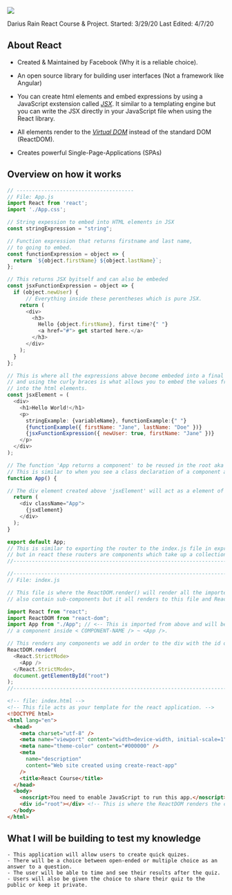 <a href="https://reactjs.org"><img src="https://www.google.com/url?sa=i&url=https%3A%2F%2Fwww.tuannguyen.tech%2F2019%2F02%2Freact-16-8-captain-hook-is-here%2F&psig=AOvVaw3ySONHpa_BLuBXpI0_jt0T&ust=1585507829898000&source=images&cd=vfe&ved=0CAIQjRxqFwoTCJCv-YzrvegCFQAAAAAdAAAAABAD"></a>

<p>
Darius Rain
React Course & Project.
Started: 3/29/20
Last Edited: 4/7/20
</p>

## About React

- Created & Maintained by Facebook (Why it is a reliable choice).

- An open source library for building user interfaces (Not a framework like Angular)

- You can create html elements and embed expressions by using a JavaScript exstension called [_JSX_](https://reactjs.org/docs/introducing-jsx.html). It similar to a templating engine but you can write the JSX directly in your JavaScript file when using the React library.

- All elements render to the [_Virtual DOM_](https://reactjs.org/docs/faq-internals.html) instead of the standard DOM (ReactDOM).

- Creates powerful Single-Page-Applications (SPAs)

## Overview on how it works
```javascript
// --------------------------------------
// File: App.js
import React from 'react';
import './App.css';

// String expession to embed into HTML elements in JSX
const stringExpression = "string";

// Function expression that returns firstname and last name,
// to going to embed.
const functionExpression = object => {
  return `${object.firstName} ${object.lastName}`;
};

// This returns JSX byitself and can also be embeded
const jsxFunctionExpression = object => {
  if (object.newUser) {
      // Everything inside these perentheses which is pure JSX.
    return (
      <div>
        <h3>
          Hello {object.firstName}, first time?{" "}
          <a href="#"> get started here.</a>
        </h3>
      </div>
    );
  }
};

// This is where all the expressions above become embeded into a final div element,
// and using the curly braces is what allows you to embed the values from the expressions,
// into the html elements.
const jsxElement = (
  <div>
    <h1>Hello World!</h1>
    <p>
      stringExample: {variableName}, functionExample:{" "}
      {functionExample({ firstName: "Jane", lastName: "Doe" })}
      {jsxFunctionExpression({ newUser: true, firstName: "Jane" })}
    </p>
  </div>
);

// The function 'App returns a component' to be reused in the root aka index.js file.
// This is similar to when you see a class declaration of a component as well.
function App() {

// The div element created above 'jsxElement' will act as a element of this component
  return (
    <div className="App">
      {jsxElement}
    </div>
  );
}

export default App;
// This is similar to exporting the router to the index.js file in expressjs,
// but in react these routers are components which take up a collection of elements.
//------------------------------------------------------------------------------------

//------------------------------------------------------------------------------------
// File: index.js

// This file is where the ReactDOM.render() will render all the imported components which can
// also contain sub-components but it all renders to this file and ReactDom is only used once.

import React from "react";
import ReactDOM from "react-dom";
import App from "./App"; // <-- This is imported from above and will be used as
// a component inside < COMPONENT-NAME /> ~ <App />.

// This renders any components we add in order to the div with the id of root located in index.html
ReactDOM.render(
  <React.StrictMode>
    <App />
  </React.StrictMode>,
  document.getElementById("root")
);
//------------------------------------------------------------------------------------
```

```html
<!-- file: index.html -->
<!-- This file acts as your template for the react application. -->
<!DOCTYPE html>
<html lang="en">
  <head>
    <meta charset="utf-8" />
    <meta name="viewport" content="width=device-width, initial-scale=1" />
    <meta name="theme-color" content="#000000" />
    <meta
      name="description"
      content="Web site created using create-react-app"
    />
    <title>React Course</title>
  </head>
  <body>
    <noscript>You need to enable JavaScript to run this app.</noscript>
    <div id="root"></div> <!-- This is where the ReactDOM renders the components from the index.js file -->
  </body>
</html>
```

## What I will be building to test my knowledge
    - This application will allow users to create quick quizes.
    - There will be a choice between open-ended or multiple choice as an answer to a question.
    - The user will be able to time and see their results after the quiz.
    - Users will also be given the choice to share their quiz to the public or keep it private.

